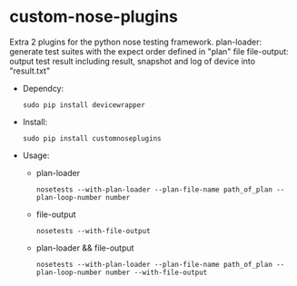 custom-nose-plugins
===================
Extra 2 plugins for the python nose testing framework.
plan-loader: generate test suites with the expect order defined in "plan" file
file-output: output test result including result, snapshot and log of device into "result.txt"

* Dependcy:  
    ```
    sudo pip install devicewrapper
    ```

* Install:   
    ```
    sudo pip install customnoseplugins
    ```

* Usage:  

  * plan-loader  
    ```
    nosetests --with-plan-loader --plan-file-name path_of_plan --plan-loop-number number 
    ```  

  * file-output  
    ```
    nosetests --with-file-output 
    ```  

  * plan-loader && file-output  
    ```
    nosetests --with-plan-loader --plan-file-name path_of_plan --plan-loop-number number --with-file-output 
    ```  
